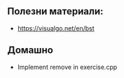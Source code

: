 



## Полезни материали: 

* https://visualgo.net/en/bst
    
## Домашно   

* Implement remove in exercise.cpp
